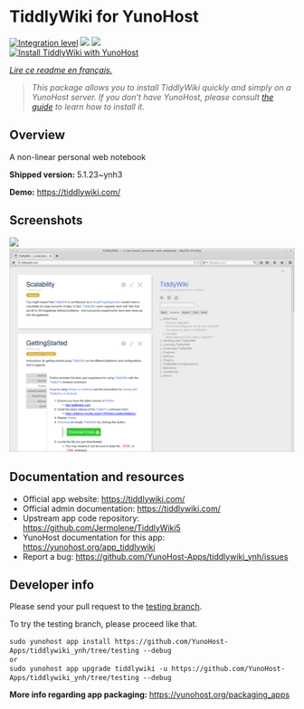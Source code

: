 <!--
N.B.: This README was automatically generated by https://github.com/YunoHost/apps/tree/master/tools/README-generator
It shall NOT be edited by hand.
-->

# TiddlyWiki for YunoHost

[![Integration level](https://dash.yunohost.org/integration/tiddlywiki.svg)](https://dash.yunohost.org/appci/app/tiddlywiki) ![](https://ci-apps.yunohost.org/ci/badges/tiddlywiki.status.svg) ![](https://ci-apps.yunohost.org/ci/badges/tiddlywiki.maintain.svg)  
[![Install TiddlyWiki with YunoHost](https://install-app.yunohost.org/install-with-yunohost.svg)](https://install-app.yunohost.org/?app=tiddlywiki)

*[Lire ce readme en français.](./README_fr.md)*

> *This package allows you to install TiddlyWiki quickly and simply on a YunoHost server.
If you don't have YunoHost, please consult [the guide](https://yunohost.org/#/install) to learn how to install it.*

## Overview

A non-linear personal web notebook

**Shipped version:** 5.1.23~ynh3

**Demo:** https://tiddlywiki.com/

## Screenshots

![](./doc/screenshots/.DS_Store)
![](./doc/screenshots/screenshot.png)

## Documentation and resources

* Official app website: https://tiddlywiki.com/
* Official admin documentation: https://tiddlywiki.com/
* Upstream app code repository:  https://github.com/Jermolene/TiddlyWiki5
* YunoHost documentation for this app: https://yunohost.org/app_tiddlywiki
* Report a bug: https://github.com/YunoHost-Apps/tiddlywiki_ynh/issues

## Developer info

Please send your pull request to the [testing branch](https://github.com/YunoHost-Apps/tiddlywiki_ynh/tree/testing).

To try the testing branch, please proceed like that.
```
sudo yunohost app install https://github.com/YunoHost-Apps/tiddlywiki_ynh/tree/testing --debug
or
sudo yunohost app upgrade tiddlywiki -u https://github.com/YunoHost-Apps/tiddlywiki_ynh/tree/testing --debug
```

**More info regarding app packaging:** https://yunohost.org/packaging_apps